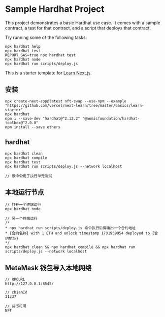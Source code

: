 # Sample Hardhat Project

This project demonstrates a basic Hardhat use case. It comes with a sample contract, a test for that contract, and a script that deploys that contract.

Try running some of the following tasks:

```shell
npx hardhat help
npx hardhat test
REPORT_GAS=true npx hardhat test
npx hardhat node
npx hardhat run scripts/deploy.js
```

This is a starter template for [Learn Next.js](https://nextjs.org/learn).
## 安装
```
npx create-next-app@latest nft-swap --use-npm --example "https://github.com/vercel/next-learn/tree/master/basics/learn-starter"
npx hardhat
npm i --save-dev "hardhat@^2.12.2" "@nomicfoundation/hardhat-toolbox@^2.0.0"
npm install --save ethers
```

## hardhat
```
npx hardhat clean
npx hardhat compile
npx hardhat test
npx hardhat run scripts/deploy.js --network localhost

// 该命令用于执行单元测试
```

## 本地运行节点
```
// 打开一个终端运行
npx hardhat node

// 另一个终端运行
/*
* npx hardhat run scripts/deploy.js 命令执行后悔输出一个合约地址
* {合约名称} with 1 ETH and unlock timestamp 1701959054 deployed to {合约地址}
*/
npx hardhat clean && npx hardhat compile && npx hardhat run scripts/deploy.js --network localhost
```

## MetaMask 钱包导入本地网络
```
// RPCURL
http://127.0.0.1:8545/

// chianId
31337

// 货币符号
NFT